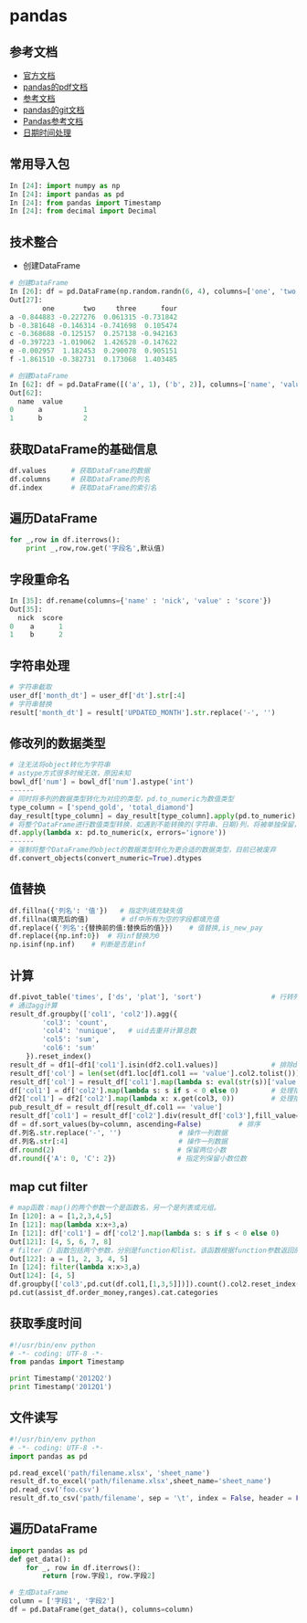 # pandas

## 参考文档
* [官方文档](http://pandas.pydata.org/pandas-docs/stable/indexing.html#indexing-view-versus-copy)
* [pandas的pdf文档](http://pandas.pydata.org/pandas-docs/version/0.19.2/pandas.pdf)
* [参考文档](https://docs.scipy.org/doc/numpy/reference/generated/numpy.isinf.html)
* [pandas的git文档](https://github.com/pandas-dev/pandas)
* [Pandas参考文档](http://blog.csdn.net/cbbing/article/details/50721468)
* [日期时间处理](http://www.jianshu.com/p/96ea42c58abe)

## 常用导入包
```py
In [24]: import numpy as np
In [24]: import pandas as pd
In [24]: from pandas import Timestamp
In [24]: from decimal import Decimal
```

## 技术整合

- 创建DataFrame

```py
# 创建DataFrame
In [26]: df = pd.DataFrame(np.random.randn(6, 4), columns=['one', 'two', 'three','four'],index=list('abcdef'))
Out[27]:
        one       two     three      four
a -0.844883 -0.227276  0.061315 -0.731842
b -0.381648 -0.146314 -0.741698  0.105474
c -0.368688 -0.125157  0.257138 -0.942163
d -0.397223 -1.019062  1.426528 -0.147622
e -0.002957  1.182453  0.290078  0.905151
f -1.861510 -0.382731  0.173068  1.403485

# 创建DataFrame
In [62]: df = pd.DataFrame([('a', 1), ('b', 2)], columns=['name', 'value'])
Out[62]:
  name  value
0      a          1
1      b          2
```

## 获取DataFrame的基础信息
```py
df.values      # 获取DataFrame的数据
df.columns     # 获取DataFrame的列名
df.index       # 获取DataFrame的索引名
```

## 遍历DataFrame
```py
for _,row in df.iterrows():
    print _,row,row.get('字段名',默认值)
```

## 字段重命名
```py
In [35]: df.rename(columns={'name' : 'nick', 'value' : 'score'})
Out[35]:
  nick  score
0    a      1
1    b      2
```

## 字符串处理
```py
# 字符串截取
user_df['month_dt'] = user_df['dt'].str[:4]
# 字符串替换
result['month_dt'] = result['UPDATED_MONTH'].str.replace('-', '')
```


## 修改列的数据类型
```py
# 注无法将object转化为字符串
# astype方式很多时候无效，原因未知
bowl_df['num'] = bowl_df['num'].astype('int')
------
# 同时将多列的数据类型转化为对应的类型，pd.to_numeric为数值类型
type_column = ['spend_gold', 'total_diamond']
day_result[type_column] = day_result[type_column].apply(pd.to_numeric)
# 将整个DataFrame进行数值类型转换，如遇到不能转换的(字符串、日期)列，将被单独保留，errors='coerce'：将非数字列转换为NaN
df.apply(lambda x: pd.to_numeric(x, errors='ignore'))
------
# 强制将整个DataFrame的object的数据类型转化为更合适的数据类型，目前已被废弃
df.convert_objects(convert_numeric=True).dtypes
```

## 值替换

```py
df.fillna({'列名': '值'})   # 指定列填充缺失值
df.fillna(填充后的值)        # df中所有为空的字段都填充值
df.replace({'列名':{替换前的值:替换后的值}})    # 值替换,is_new_pay
df.replace({np.inf:0})  # 将inf替换为0
np.isinf(np.inf)    # 判断是否是inf
```

## 计算
```python
df.pivot_table('times', ['ds', 'plat'], 'sort')                 # 行转列
# 通过agg计算
result_df.groupby(['col1', 'col2']).agg({
        'col3': 'count', 
        'col4': 'nunique',   # uid去重并计算总数
        'col5': 'sum',
        'col6': 'sum'
    }).reset_index()
result_df = df1[~df1['col1'].isin(df2.col1.values)]             # 排除df1中的col1与df2的col1相同的数据
result_df['col'] = len(set(df1.loc[df1.col1 == 'value'].col2.tolist()))         # 通过集合计算总数
result_df['col'] = result_df['col1'].map(lambda s: eval(str(s))['value'][0])    # 处理指定列的每一行数据
df['col1'] = df['col2'].map(lambda s: s if s < 0 else 0)        # 处理指定列的每一行数据
df2['col1'] = df2['col2'].map(lambda x: x.get(col3, 0))         # 处理指定列的每一行数据
pub_result_df = result_df[result_df.col1 == 'value']                                # 取指定的数据
result_df['col1'] = result_df['col2'].div(result_df['col3'],fill_value=0)           # 列的除法运算
df = df.sort_values(by=column, ascending=False)         # 排序
df.列名.str.replace('-', '')              # 操作一列数据
df.列名.str[:4]                           # 操作一列数据
df.round(2)                              # 保留两位小数
df.round({'A': 0, 'C': 2})               # 指定列保留小数位数
```

## map cut filter
```py
# map函数：map()的两个参数一个是函数名，另一个是列表或元组。
In [120]: a = [1,2,3,4,5]
In [121]: map(lambda x:x+3,a)
In [121]: df['col1'] = df['col2'].map(lambda s: s if s < 0 else 0)
Out[121]: [4, 5, 6, 7, 8]
# filter（）函数包括两个参数，分别是function和list。该函数根据function参数返回的结果是否为真来过滤list参数中的项，最后返回一个新列表
Out[122]: a = [1, 2, 3, 4, 5]
In [124]: filter(lambda x:x>3,a)
Out[124]: [4, 5]
df.groupby(['col3',pd.cut(df.col1,[1,3,5]])]).count().col2.reset_index()        # cut统计
pd.cut(assist_df.order_money,ranges).cat.categories                             # categories
```

## 获取季度时间
```py
#!/usr/bin/env python
# -*- coding: UTF-8 -*-
from pandas import Timestamp

print Timestamp('2012Q2')
print Timestamp('2012Q1')
```

## 文件读写
```py
#!/usr/bin/env python
# -*- coding: UTF-8 -*-
import pandas as pd

pd.read_excel('path/filename.xlsx', 'sheet_name')                        # 读取Excel文件
result_df.to_excel('path/filename.xlsx',sheet_name='sheet_name')         # 写入文件到Excel
pd.read_csv('foo.csv')                                                   # 读取CSV文件
result_df.to_csv('path/filename', sep = '\t', index = False, header = False)  # 写入文件到CSV
```

## 遍历DataFrame
```py
import pandas as pd
def get_data():
    for _, row in df.iterrows():
        return [row.字段1, row.字段2]

# 生成DataFrame
column = ['字段1', '字段2']
df = pd.DataFrame(get_data(), columns=column)
```
